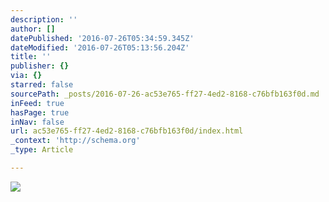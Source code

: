 ```yaml
---
description: ''
author: []
datePublished: '2016-07-26T05:34:59.345Z'
dateModified: '2016-07-26T05:13:56.204Z'
title: ''
publisher: {}
via: {}
starred: false
sourcePath: _posts/2016-07-26-ac53e765-ff27-4ed2-8168-c76bfb163f0d.md
inFeed: true
hasPage: true
inNav: false
url: ac53e765-ff27-4ed2-8168-c76bfb163f0d/index.html
_context: 'http://schema.org'
_type: Article

---
```

![](https://the-grid-user-content.s3-us-west-2.amazonaws.com/978734ff-fcc1-48e4-a3c4-6bcebe9ec02b.jpg)